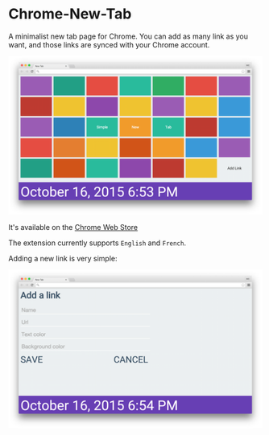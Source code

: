 # Chrome-New-Tab

A minimalist new tab page for Chrome. You can add as many link as you want, and those links are
synced with your Chrome account.

![The new tab](/screen-1.png?raw=true)

It's available on the [Chrome Web Store](https://chrome.google.com/webstore/detail/new-tab/hhklfodpfppcpgagmohffbgbfhhkghje)

The extension currently supports `English` and `French`.

Adding a new link is very simple:

![Add a new link](/screen-2.png?raw=true)
